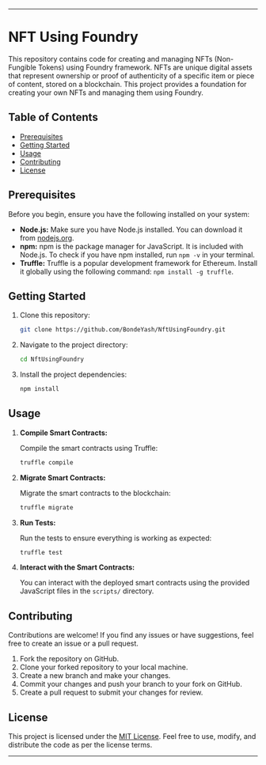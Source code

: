 

---

# NFT Using Foundry

This repository contains code for creating and managing NFTs (Non-Fungible Tokens) using Foundry framework. NFTs are unique digital assets that represent ownership or proof of authenticity of a specific item or piece of content, stored on a blockchain. This project provides a foundation for creating your own NFTs and managing them using Foundry.

## Table of Contents

- [Prerequisites](#prerequisites)
- [Getting Started](#getting-started)
- [Usage](#usage)
- [Contributing](#contributing)
- [License](#license)

## Prerequisites

Before you begin, ensure you have the following installed on your system:

- **Node.js:** Make sure you have Node.js installed. You can download it from [nodejs.org](https://nodejs.org/).
- **npm:** npm is the package manager for JavaScript. It is included with Node.js. To check if you have npm installed, run `npm -v` in your terminal.
- **Truffle:** Truffle is a popular development framework for Ethereum. Install it globally using the following command: `npm install -g truffle`.

## Getting Started

1. Clone this repository:

   ```bash
   git clone https://github.com/BondeYash/NftUsingFoundry.git
   ```

2. Navigate to the project directory:

   ```bash
   cd NftUsingFoundry
   ```

3. Install the project dependencies:

   ```bash
   npm install
   ```

## Usage

1. **Compile Smart Contracts:**

   Compile the smart contracts using Truffle:

   ```bash
   truffle compile
   ```

2. **Migrate Smart Contracts:**

   Migrate the smart contracts to the blockchain:

   ```bash
   truffle migrate
   ```

3. **Run Tests:**

   Run the tests to ensure everything is working as expected:

   ```bash
   truffle test
   ```

4. **Interact with the Smart Contracts:**

   You can interact with the deployed smart contracts using the provided JavaScript files in the `scripts/` directory.

## Contributing

Contributions are welcome! If you find any issues or have suggestions, feel free to create an issue or a pull request.

1. Fork the repository on GitHub.
2. Clone your forked repository to your local machine.
3. Create a new branch and make your changes.
4. Commit your changes and push your branch to your fork on GitHub.
5. Create a pull request to submit your changes for review.

## License

This project is licensed under the [MIT License](LICENSE). Feel free to use, modify, and distribute the code as per the license terms.

---

